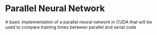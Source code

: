 Parallel Neural Network
=======================

A basic implementation of a parallel neural network in CUDA that will be used to compare training times between parallel and serial code 
